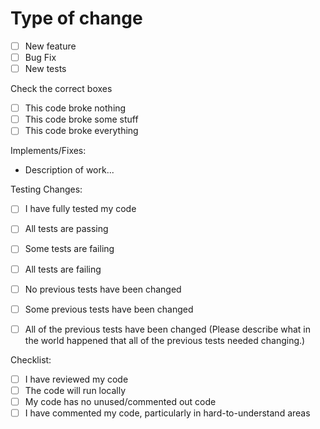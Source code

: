 # Type of change

- [ ] New feature
- [ ] Bug Fix
- [ ] New tests

Check the correct boxes

- [ ] This code broke nothing
- [ ] This code broke some stuff
- [ ] This code broke everything

Implements/Fixes:

- Description of work...

Testing Changes:

- [ ] I have fully tested my code
- [ ] All tests are passing
- [ ] Some tests are failing
- [ ] All tests are failing

- [ ] No previous tests have been changed
- [ ] Some previous tests have been changed
- [ ] All of the previous tests have been changed (Please describe what in the world happened that all of the previous tests needed changing.)

Checklist:

- [ ] I have reviewed my code
- [ ] The code will run locally
- [ ] My code has no unused/commented out code
- [ ] I have commented my code, particularly in hard-to-understand areas
